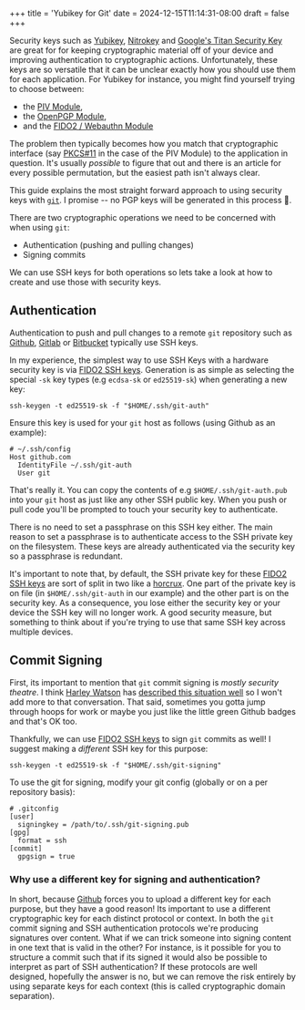 +++
title = 'Yubikey for Git'
date = 2024-12-15T11:14:31-08:00
draft = false
+++

Security keys such as [Yubikey], [Nitrokey] and [Google's Titan Security
Key][Titan] are great for for keeping cryptographic material off of your device
and improving authentication to cryptographic actions. Unfortunately, these
keys are so versatile that it can be unclear exactly how you should use them
for each application. For Yubikey for instance, you might find yourself trying
to choose between:

[Yubikey]: https://www.yubico.com/
[Nitrokey]: https://www.nitrokey.com/
[Titan]: https://store.google.com/product/titan_security_key

- the [PIV Module],
- the [OpenPGP Module],
- and the [FIDO2 / Webauthn Module]

[PIV Module]: https://developers.yubico.com/PIV/
[PKCS#11]: https://en.wikipedia.org/wiki/PKCS_11
[OpenPGP Module]: https://developers.yubico.com/PGP/
[FIDO2 / Webauthn Module]: https://developers.yubico.com/WebAuthn/ 

The problem then typically becomes how you match that cryptographic interface
(say [PKCS#11] in the case of the PIV Module) to the application in question.
It's usually _possible_ to figure that out and there is an article for every
possible permutation, but the easiest path isn't always clear.

This guide explains the most straight forward approach to using security keys
with [`git`](https://git-scm.com/). I promise -- no PGP keys will be generated
in this process 🙏.

There are two cryptographic operations we need to be concerned with when using
`git`:

- Authentication (pushing and pulling changes)
- Signing commits

We can use SSH keys for both operations so lets take a look at how to create
and use those with security keys.

## Authentication

Authentication to push and pull changes to a remote `git` repository such as
[Github], [Gitlab] or [Bitbucket] typically use SSH keys.

[Github]: https://github.com
[Gitlab]: https://gitlab.com
[Bitbucket]: https://bitbucket.org

In my experience, the simplest way to use SSH Keys with a hardware security key
is via [FIDO2 SSH keys]. Generation is as simple as selecting the special `-sk`
key types (e.g `ecdsa-sk` or `ed25519-sk`) when generating a new key:

[FIDO2 SSH keys]: https://man.openbsd.org/ssh-keygen#FIDO_AUTHENTICATOR

```shell
ssh-keygen -t ed25519-sk -f "$HOME/.ssh/git-auth"
```

Ensure this key is used for your `git` host as follows (using Github as an example):

```
# ~/.ssh/config
Host github.com
  IdentityFile ~/.ssh/git-auth
  User git
```

That's really it. You can copy the contents of e.g `$HOME/.ssh/git-auth.pub`
into your `git` host as just like any other SSH public key. When you push or
pull code you'll be prompted to touch your security key to authenticate.

There is no need to set a passphrase on this SSH key either. The main reason to
set a passphrase is to authenticate access to the SSH private key on the
filesystem. These keys are already authenticated via the security key so a
passphrase is redundant.

It's important to note that, by default, the SSH private key for these [FIDO2
SSH keys] are sort of split in two like a [horcrux]. One part of the private
key is on file (in `$HOME/.ssh/git-auth` in our example) and the other part is
on the security key. As a consequence, you lose either the security key or your
device the SSH key will no longer work. A good security measure, but something
to think about if you're trying to use that same SSH key across multiple
devices.

[horcrux]: https://harrypotter.fandom.com/wiki/Horcrux

## Commit Signing

First, its important to mention that `git` commit signing is _mostly security
theatre_. I think [Harley Watson] has [described this situation
well](https://lobi.to/writes/wacksigning/) so I won't add more to that
conversation. That said, sometimes you gotta jump through hoops for work or
maybe you just like the little green Github badges and that's OK too.

[Harley Watson]: https://lobi.to/

Thankfully, we can use [FIDO2 SSH keys] to sign `git` commits as well! I suggest making
a _different_ SSH key for this purpose:

```shell
ssh-keygen -t ed25519-sk -f "$HOME/.ssh/git-signing"
```

To use the git for signing, modify your git config (globally or on a per repository basis):

```
# .gitconfig
[user]
  signingkey = /path/to/.ssh/git-signing.pub
[gpg]
  format = ssh
[commit]
  gpgsign = true
```

### Why use a different key for signing and authentication?

In short, because [Github] forces you to upload a different key for each
purpose, but they have a good reason! Its important to use a different
cryptographic key for each distinct protocol or context. In both the `git`
commit signing and SSH authentication protocols we're producing signatures over
content. What if we can trick someone into signing content in one text that is
valid in the other? For instance, is it possible for you to structure a commit
such that if its signed it would also be possible to interpret as part of SSH
authentication? If these protocols are well designed, hopefully the answer is
no, but we can remove the risk entirely by using separate keys for each
context (this is called cryptographic domain separation).
